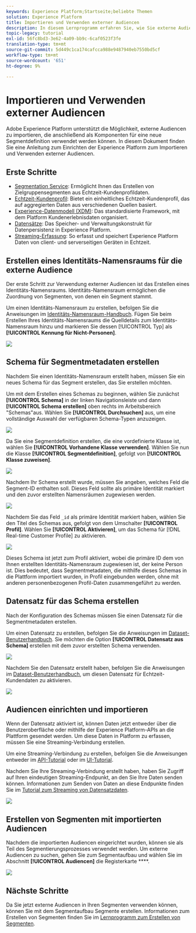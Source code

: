 ```yaml
---
keywords: Experience Platform;Startseite;beliebte Themen
solution: Experience Platform
title: Importieren und Verwenden externer Audiencen
description: In diesem Lernprogramm erfahren Sie, wie Sie externe Audiencen mit Adobe Experience Platform verwenden.
topic-legacy: tutorial
exl-id: 56fc8bd3-3e62-4a09-bb9c-6caf0523f3fe
translation-type: tm+mt
source-git-commit: 5d449c1ca174cafcca988e9487940eb7550bd5cf
workflow-type: tm+mt
source-wordcount: '651'
ht-degree: 9%

---
```


# Importieren und Verwenden externer Audiencen

Adobe Experience Platform unterstützt die Möglichkeit, externe Audiencen zu importieren, die anschließend als Komponenten für eine neue Segmentdefinition verwendet werden können. In diesem Dokument finden Sie eine Anleitung zum Einrichten der Experience Platform zum Importieren und Verwenden externer Audiencen.

## Erste Schritte

- [Segmentation Service](../home.md): Ermöglicht Ihnen das Erstellen von Zielgruppensegmenten aus Echtzeit-Kundenprofildaten.
- [Echtzeit-Kundenprofil](../../profile/home.md): Bietet ein einheitliches Echtzeit-Kundenprofil, das auf aggregierten Daten aus verschiedenen Quellen basiert.
- [Experience-Datenmodell (XDM)](../../xdm/home.md): Das standardisierte Framework, mit dem Platform Kundenerlebnisdaten organisiert.
- [Datensätze](../../catalog/datasets/overview.md): Das Speicher- und Verwaltungskonstrukt für Datenpersistenz in Experience Platform.
- [Streaming-Erfassung](../../ingestion/streaming-ingestion/overview.md): So erfasst und speichert Experience Platform Daten von client- und serverseitigen Geräten in Echtzeit.

## Erstellen eines Identitäts-Namensraums für die externe Audience

Der erste Schritt zur Verwendung externer Audiencen ist das Erstellen eines Identitäts-Namensraums. Identitäts-Namensraum ermöglichen die Zuordnung von Segmenten, von denen ein Segment stammt.

Um einen Identitäts-Namensraum zu erstellen, befolgen Sie die Anweisungen im [Identitäts-Namensraum-Handbuch](../../identity-service/namespaces.md#manage-namespaces). Fügen Sie beim Erstellen Ihres Identitäts-Namensraums die Quelldetails zum Identitäts-Namensraum hinzu und markieren Sie dessen [!UICONTROL Typ] als **[!UICONTROL Kennung für Nicht-Personen]**.

![](../images/tutorials/external-audiences/identity-namespace-info.png)

## Schema für Segmentmetadaten erstellen

Nachdem Sie einen Identitäts-Namensraum erstellt haben, müssen Sie ein neues Schema für das Segment erstellen, das Sie erstellen möchten.

Um mit dem Erstellen eines Schemas zu beginnen, wählen Sie zunächst **[!UICONTROL Schema]** in der linken Navigationsleiste und dann **[!UICONTROL Schema erstellen]** oben rechts im Arbeitsbereich &quot;Schemas&quot;aus. Wählen Sie **[!UICONTROL Durchsuchen]** aus, um eine vollständige Auswahl der verfügbaren Schema-Typen anzuzeigen.

![](../images/tutorials/external-audiences/create-schema-browse.png)

Da Sie eine Segmentdefinition erstellen, die eine vordefinierte Klasse ist, wählen Sie **[!UICONTROL Vorhandene Klasse verwenden]**. Wählen Sie nun die Klasse **[!UICONTROL Segmentdefinition]**, gefolgt von **[!UICONTROL Klasse zuweisen]**.

![](../images/tutorials/external-audiences/assign-class.png)

Nachdem Ihr Schema erstellt wurde, müssen Sie angeben, welches Feld die Segment-ID enthalten soll. Dieses Feld sollte als primäre Identität markiert und den zuvor erstellten Namensräumen zugewiesen werden.

![](../images/tutorials/external-audiences/mark-primary-identifier.png)

Nachdem Sie das Feld `_id` als primäre Identität markiert haben, wählen Sie den Titel des Schemas aus, gefolgt von dem Umschalter **[!UICONTROL Profil]**. Wählen Sie **[!UICONTROL Aktivieren]**, um das Schema für [!DNL Real-time Customer Profile] zu aktivieren.

![](../images/tutorials/external-audiences/schema-profile.png)

Dieses Schema ist jetzt zum Profil aktiviert, wobei die primäre ID dem von Ihnen erstellten Identitäts-Namensraum zugewiesen ist, der keine Person ist. Dies bedeutet, dass Segmentmetadaten, die mithilfe dieses Schemas in die Plattform importiert wurden, in Profil eingebunden werden, ohne mit anderen personenbezogenen Profil-Daten zusammengeführt zu werden.

## Datensatz für das Schema erstellen

Nach der Konfiguration des Schemas müssen Sie einen Datensatz für die Segmentmetadaten erstellen.

Um einen Datensatz zu erstellen, befolgen Sie die Anweisungen im [Dataset-Benutzerhandbuch](../../catalog/datasets/user-guide.md#create). Sie möchten die Option **[!UICONTROL Datensatz aus Schema]** erstellen mit dem zuvor erstellten Schema verwenden.

![](../images/tutorials/external-audiences/select-schema.png)

Nachdem Sie den Datensatz erstellt haben, befolgen Sie die Anweisungen im [Dataset-Benutzerhandbuch](../../catalog/datasets/user-guide.md#enable-profile), um diesen Datensatz für Echtzeit-Kundendaten zu aktivieren.

![](../images/tutorials/external-audiences/dataset-profile.png)

## Audiencen einrichten und importieren

Wenn der Datensatz aktiviert ist, können Daten jetzt entweder über die Benutzeroberfläche oder mithilfe der Experience Platform-APIs an die Plattform gesendet werden. Um diese Daten in Platform zu erfassen, müssen Sie eine Streaming-Verbindung erstellen.

Um eine Streaming-Verbindung zu erstellen, befolgen Sie die Anweisungen entweder im [API-Tutorial](../../sources/tutorials/api/create/streaming/http.md) oder im [UI-Tutorial](../../sources/tutorials/ui/create/streaming/http.md).

Nachdem Sie Ihre Streaming-Verbindung erstellt haben, haben Sie Zugriff auf Ihren eindeutigen Streaming-Endpunkt, an den Sie Ihre Daten senden können. Informationen zum Senden von Daten an diese Endpunkte finden Sie im [Tutorial zum Streaming von Datensatzdaten](../../ingestion/tutorials/streaming-record-data.md#ingest-data).

![](../images/tutorials/external-audiences/get-streaming-endpoint.png)

## Erstellen von Segmenten mit importierten Audiencen

Nachdem die importierten Audiencen eingerichtet wurden, können sie als Teil des Segmentierungsprozesses verwendet werden. Um externe Audiencen zu suchen, gehen Sie zum Segmentaufbau und wählen Sie im Abschnitt **[!UICONTROL Audiencen]** die Registerkarte ****.

![](../images/tutorials/external-audiences/external-audiences.png)

## Nächste Schritte

Da Sie jetzt externe Audiencen in Ihren Segmenten verwenden können, können Sie mit dem Segmentaufbau Segmente erstellen. Informationen zum Erstellen von Segmenten finden Sie im [Lernprogramm zum Erstellen von Segmenten](./create-a-segment.md).
